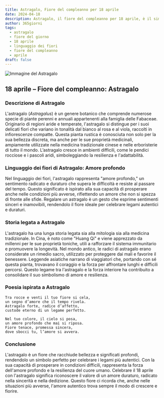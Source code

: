 ```yaml
---
title: Astragalo, Fiore del compleanno per 18 aprile
date: 2024-04-18
description: Astragalo, il fiore del compleanno per 18 aprile, è il simbolo di Amore profondo. Scopri il suo significato unico, le storie affascinanti e la poesia che celebra la sua bellezza.
author: 365giorni
tags:
  - astragalo
  - fiore del giorno
  - 18 aprile
  - linguaggio dei fiori
  - fiore del compleanno
  - aprile
draft: false
---
```


![Immagine del Astragalo](https://cdn.pixabay.com/photo/2020/05/31/17/13/astragalus-5243367_1280.jpg)

## 18 aprile – Fiore del compleanno: Astragalo

### Descrizione di Astragalo

L'astragalo (_Astragalus_) è un genere botanico che comprende numerose specie di piante perenni e annuali appartenenti alla famiglia delle Fabaceae. Originario di regioni aride e temperate, l'astragalo si distingue per i suoi delicati fiori che variano in tonalità dal bianco al rosa e al viola, raccolti in infiorescenze compatte. Questa pianta rustica è conosciuta non solo per la sua bellezza discreta, ma anche per le sue proprietà medicinali, ampiamente utilizzate nella medicina tradizionale cinese e nelle erboristerie di tutto il mondo. L’astragalo cresce in ambienti difficili, come le pendici rocciose e i pascoli aridi, simboleggiando la resilienza e l'adattabilità.

### Linguaggio dei fiori di Astragalo: Amore profondo

Nel linguaggio dei fiori, l'astragalo rappresenta "amore profondo," un sentimento radicato e duraturo che supera le difficoltà e resiste al passare del tempo. Questo significato è ispirato alla sua capacità di prosperare anche nelle condizioni più avverse, riflettendo un amore che non si spezza di fronte alle sfide. Regalare un astragalo è un gesto che esprime sentimenti sinceri e inamovibili, rendendolo il fiore ideale per celebrare legami autentici e duraturi.

### Storia legata a Astragalo

L'astragalo ha una lunga storia legata sia alla mitologia sia alla medicina tradizionale. In Cina, è noto come "Huang Qi" e viene apprezzato da millenni per le sue proprietà toniche, utili a rafforzare il sistema immunitario e promuovere la longevità. Nel mondo antico, le radici di astragalo erano considerate un rimedio sacro, utilizzato per proteggere dai mali e favorire il benessere. Leggende asiatiche narrano di viaggiatori che, portando con sé questa pianta, trovavano il coraggio e la forza per affrontare lunghi e difficili percorsi. Questo legame tra l'astragalo e la forza interiore ha contribuito a consolidare il suo simbolismo di amore e resilienza.

### Poesia ispirata a Astragalo

```
Tra rocce e venti il tuo fiore si cela,  
un segno d’amore che il tempo rivela.  
Astragalo forte, radice d’affetto,  
custode eterno di un legame perfetto.  

Nel tuo colore, il cielo si posa,  
un amore profondo che mai si riposa.  
Fiore tenace, promessa sincera,  
dove sbocci tu, l’amore si avvera.  
```

### Conclusione

L'astragalo è un fiore che racchiude bellezza e significati profondi, rendendolo un simbolo perfetto per celebrare i legami più autentici. Con la sua capacità di prosperare in condizioni difficili, rappresenta la forza dell'amore profondo e la resilienza del cuore umano. Celebrare il 18 aprile con l'astragalo significa riconoscere il valore di un amore duraturo, radicato nella sincerità e nella dedizione. Questo fiore ci ricorda che, anche nelle situazioni più avverse, l'amore autentico trova sempre il modo di crescere e fiorire.
